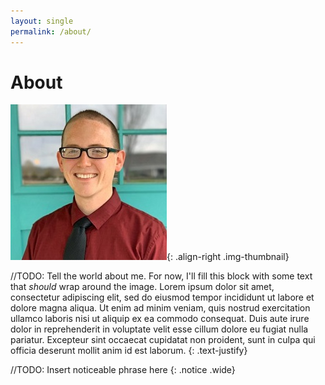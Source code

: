 ```yaml
---
layout: single
permalink: /about/
---
```


# About
![Noah Wright, site owner](/assets/images/noahwright-sm.jpg){: .align-right .img-thumbnail}

//TODO: Tell the world about me.  For now, I'll fill this block with some text that *should* wrap around the image.
Lorem ipsum dolor sit amet, consectetur adipiscing elit, sed do eiusmod tempor incididunt ut labore et dolore magna aliqua. Ut enim ad minim veniam, quis nostrud exercitation ullamco laboris nisi ut aliquip ex ea commodo consequat. Duis aute irure dolor in reprehenderit in voluptate velit esse cillum dolore eu fugiat nulla pariatur. Excepteur sint occaecat cupidatat non proident, sunt in culpa qui officia deserunt mollit anim id est laborum.
{: .text-justify}

//TODO: Insert noticeable phrase here
{: .notice .wide}
